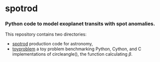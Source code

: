# spotrod

### Python code to model exoplanet transits with spot anomalies.  

This repository contains two directories:

- [spotrod](spotrod) production code for astronomy,
- [toyproblem](toyproblem) a toy problem benchmarking Python, Cython, and C implementations of circleangle(), the function calculating $\beta$.
